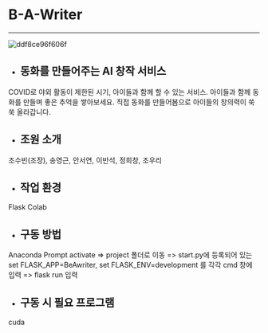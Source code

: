 # B-A-Writer
***
![ddf8ce96f606f](https://user-images.githubusercontent.com/28862384/167321907-3f9d3edc-aeed-4135-9b70-932274ce853c.jpg)
+ ## 동화를 만들어주는 AI 창작 서비스
COVID로 야외 활동이 제한된 시기, 아이들과 함께 할 수 있는 서비스.
아이들과 함께 동화를 만들며 좋은 추억을 쌓아보세요.
직접 동화를 만들어봄으로 아이들의 창의력이 쑥쑥 올라갑니다.

+ ## 조원 소개
조수빈(조장), 송영근, 안서연, 이반석, 정희창, 조우리

+ ## 작업 환경
Flask
Colab

+ ## 구동 방법
Anaconda Prompt activate => project 폴더로 이동 => start.py에 등록되어 있는 set FLASK_APP=BeAwriter, set FLASK_ENV=development 를 각각 cmd 창에 입력 => flask run 입력

+ ## 구동 시 필요 프로그램
cuda 
